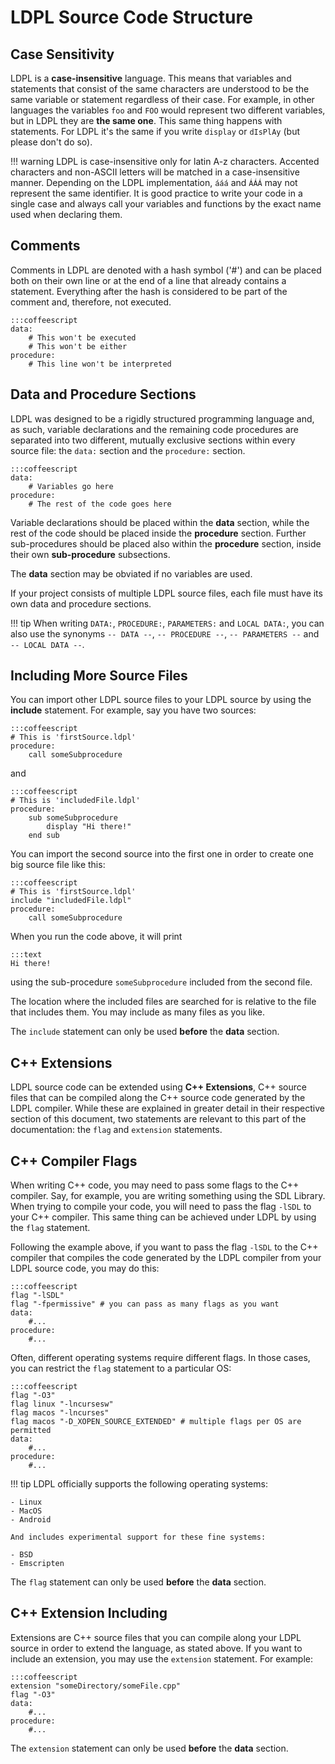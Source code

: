 # LDPL Source Code Structure

## Case Sensitivity

LDPL is a **case-insensitive** language. This means that variables and statements
that consist of the same characters are understood to be the same variable
or statement regardless of their case. For example, in other languages the
variables `foo` and `FOO` would represent two different variables, but in
LDPL they are **the same one**. This same thing happens with statements. For
LDPL it's the same if you write `display` or `dIsPlAy` (but please don't do so).

!!! warning
    LDPL is case-insensitive only for latin A-z characters. Accented characters and
    non-ASCII letters will be matched in a case-insensitive manner. Depending
    on the LDPL implementation, `ááá` and `ÁÁÁ` may not represent the same
    identifier. It is good practice to write your code in a single case and
    always call your variables and functions by the exact name used when
    declaring them.

## Comments
Comments in LDPL are denoted with a hash symbol ('#') and can be placed both
on their own line or at the end of a line that already contains a statement.
Everything after the hash is considered to be part of the comment and,
therefore, not executed.

    :::coffeescript
    data:
        # This won't be executed
        # This won't be either
    procedure:
        # This line won't be interpreted

## Data and Procedure Sections
LDPL was designed to be a rigidly structured programming
language and, as such, variable declarations and the remaining code procedures
are separated into two different, mutually exclusive sections within every
source file: the `data:` section and the `procedure:` section.

    :::coffeescript
    data:
        # Variables go here
    procedure:
        # The rest of the code goes here

Variable declarations should be placed within the **data** section, while the
rest of the code should be placed inside the **procedure** section. Further
sub-procedures should be placed also within the **procedure** section, inside their
own **sub-procedure** subsections.

The **data** section may be obviated if no variables are used.

If your project consists of multiple LDPL source files, each file must have its
own data and procedure sections.

!!! tip
    When writing `DATA:`, `PROCEDURE:`, `PARAMETERS:` and `LOCAL DATA:`, you can
    also use the synonyms `-- DATA --`, `-- PROCEDURE --`, `-- PARAMETERS --` and
    `-- LOCAL DATA --`.

## Including More Source Files

You can import other LDPL source files to your LDPL source by using the
**include** statement. For example, say you have two sources:

    :::coffeescript
    # This is 'firstSource.ldpl'
    procedure:
        call someSubprocedure

and

    :::coffeescript
    # This is 'includedFile.ldpl'
    procedure:
        sub someSubprocedure
            display "Hi there!"
        end sub
        
You can import the second source into the first one in order to create one
big source file like this:

    :::coffeescript
    # This is 'firstSource.ldpl'
    include "includedFile.ldpl"
    procedure:
        call someSubprocedure
        
When you run the code above, it will print

    :::text
    Hi there!
    
using the sub-procedure `someSubprocedure` included from the second file.

The location where the included files are searched for is relative to the file
that includes them. You may include as many files as you like.

The `include` statement can only be used **before** the **data** section.

## C++ Extensions

LDPL source code can be extended using **C++ Extensions**, C++ source files
that can be compiled along the C++ source code generated by the LDPL compiler.
While these are explained in greater detail in their respective section of
this document, two statements are relevant to this part of the documentation:
the `flag` and `extension` statements.

## C++ Compiler Flags

When writing C++ code, you may need to pass some flags to the C++ compiler.
Say, for example, you are writing something using the SDL Library. When
trying to compile your code, you will need to pass the flag `-lSDL` to your
C++ compiler. This same thing can be achieved under LDPL by using the `flag`
statement.

Following the example above, if you want to pass the flag `-lSDL` to the C++
compiler that compiles the code generated by the LDPL compiler from your LDPL
source code, you may do this:

    :::coffeescript
    flag "-lSDL"
    flag "-fpermissive" # you can pass as many flags as you want
    data:
        #...
    procedure:
        #...

Often, different operating systems require different flags. In those cases,
you can restrict the `flag` statement to a particular OS:

    :::coffeescript
    flag "-O3"
    flag linux "-lncursesw"
    flag macos "-lncurses"
    flag macos "-D_XOPEN_SOURCE_EXTENDED" # multiple flags per OS are permitted
    data:
        #...
    procedure:
        #...

!!! tip
    LDPL officially supports the following operating systems:

    - Linux
    - MacOS
    - Android

    And includes experimental support for these fine systems:

    - BSD
    - Emscripten

The `flag` statement can only be used **before** the **data** section.

## C++ Extension Including

Extensions are C++ source files that you can compile along your LDPL source
in order to extend the language, as stated above. If you want to include an
extension, you may use the `extension` statement. For example:

    :::coffeescript
    extension "someDirectory/someFile.cpp"
    flag "-O3"
    data:
        #...
    procedure:
        #...
        
The `extension` statement can only be used **before** the **data** section.







